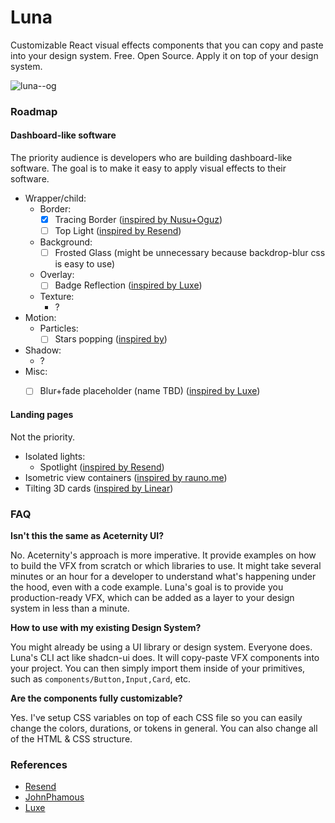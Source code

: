 # Luna

Customizable React visual effects components that you can copy and paste into your design system. Free. Open Source. Apply it on top of your design system.

![luna--og](https://github.com/guilhermerodz/luna/assets/10366880/b2924bf3-c5b4-4b52-89ca-36c0173cbfe3)

### Roadmap

#### Dashboard-like software

The priority audience is developers who are building dashboard-like software. The goal is to make it easy to apply visual effects to their software.

- Wrapper/child:
  - Border:
    - [x] Tracing Border ([inspired by Nusu+Oguz](https://github.com/nusu/react-glowing-button?tab=readme-ov-file))
    - [ ] Top Light ([inspired by Resend](https://share.cleanshot.com/VJlQMPjt))
  - Background:
    - [ ] Frosted Glass (might be unnecessary because backdrop-blur css is easy to use)
  - Overlay:
    - [ ] Badge Reflection ([inspired by Luxe](https://share.cleanshot.com/xq6xstxQ))
  - Texture:
    - ?
- Motion:
  - Particles:
    - [ ] Stars popping ([inspired by](https://twitter.com/JohnPhamous/status/1716503550392697232))
- Shadow:
  - ?
- Misc:
  - [ ] Blur+fade placeholder (name TBD) ([inspired by Luxe](https://share.cleanshot.com/Ryfy5qhX))


#### Landing pages

Not the priority.

- Isolated lights:
  - Spotlight ([inspired by Resend](https://share.cleanshot.com/52tRV3LS))
- Isometric view containers ([inspired by rauno.me](https://share.cleanshot.com/XSXhQGP9))
- Tilting 3D cards ([inspired by Linear](https://linear.app/customers))

### FAQ

**Isn't this the same as Aceternity UI?**

No. Aceternity's approach is more imperative. It provide examples on how to build the VFX from scratch or which libraries to use.
It might take several minutes or an hour for a developer to understand what's happening under the hood, even with a code example.
Luna's goal is to provide you production-ready VFX, which can be added as a layer to your design system in less than a minute.

**How to use with my existing Design System?**

You might already be using a UI library or design system. Everyone does.
Luna's CLI act like shadcn-ui does. It will copy-paste VFX components into your project. You can then simply import them inside of your primitives, such as `components/Button,Input,Card`, etc.

**Are the components fully customizable?**

Yes. I've setup CSS variables on top of each CSS file so you can easily change the colors, durations, or tokens in general. You can also change all of the HTML & CSS structure.

### References

- [Resend](https://resend.com)
- [JohnPhamous](https://twitter.com/JohnPhamous)
- [Luxe](https://luxe.guhrodrigues.com)
